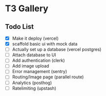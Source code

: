 # T3 Gallery

## Todo List

- [x] Make it deploy (vercel)
- [x] scaffold basic ui with mock data
- [ ] Actually set up a database (vercel postgres)
- [ ] Attach database to UI
- [ ] Add authentication (clerk)
- [ ] Add image upload
- [ ] Error management (sentry)
- [ ] Routing/Image page (parallel route)
- [ ] Analytics (posthog)
- [ ] Ratelimiting (upstash)
